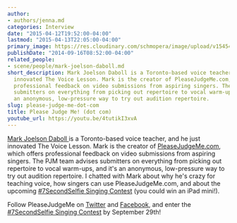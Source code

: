 ```yaml
---
author:
- authors/jenna.md
categories: Interview
date: "2015-04-12T19:52:00-04:00"
lastmod: "2015-04-13T22:05:00-04:00"
primary_image: https://res.cloudinary.com/schmopera/image/upload/v1545409169/media/webhook-uploads/1428882636649/PJM-CoverPage-copy.png
publishDate: "2014-09-16T08:52:00-04:00"
related_people:
- scene/people/mark-joelson-daboll.md
short_description: Mark Joelson Daboll is a Toronto-based voice teacher, and he just
  innovated The Voice Lesson. Mark is the creator of PleaseJudgeMe.com, which offers
  professional feedback on video submissions from aspiring singers. The PJM team advises
  submitters on everything from picking out repertoire to vocal warm-ups, and it’s
  an anonymous, low-pressure way to try out audition repertoire.
slug: please-judge-me-dot-com
title: Please Judge Me! (dot com)
youtube_url: https://youtu.be/4tutikI3xvA
---
```


[Mark Joelson Daboll ](http://www.pleasejudgeme.com/judge-team.html)is a Toronto-based voice teacher, and he just innovated The Voice Lesson. Mark is the creator of [PleaseJudgeMe.com](http://www.pleasejudgeme.com/home.html), which offers professional feedback on video submissions from aspiring singers. The PJM team advises submitters on everything from picking out repertoire to vocal warm-ups, and it's an anonymous, low-pressure way to try out audition repertoire. I chatted with Mark about why he's crazy for teaching voice, how singers can use PleaseJudgeMe.com, and about the upcoming [#7SecondSelfie Singing Contest](http://www.pleasejudgeme.com/7secondselfie.html) (you could win an iPad mini!).

Follow PleaseJudgeMe on [Twitter](https://twitter.com/_PleaseJudgeMe) and [Facebook](https://www.facebook.com/PleaseJudgeMe), and enter the [#7SecondSelfie Singing Contest](http://www.pleasejudgeme.com/7secondselfie.html) by September 29th!
